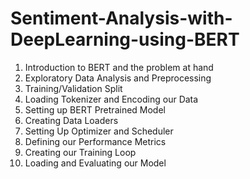 # Sentiment-Analysis-with-DeepLearning-using-BERT

1. Introduction to BERT and the problem at hand
2. Exploratory Data Analysis and Preprocessing 
3. Training/Validation Split
4. Loading Tokenizer and Encoding our Data
5. Setting up BERT Pretrained Model
6. Creating Data Loaders
7. Setting Up Optimizer and Scheduler
8. Defining our Performance Metrics
9. Creating our Training Loop
10. Loading and Evaluating our Model
